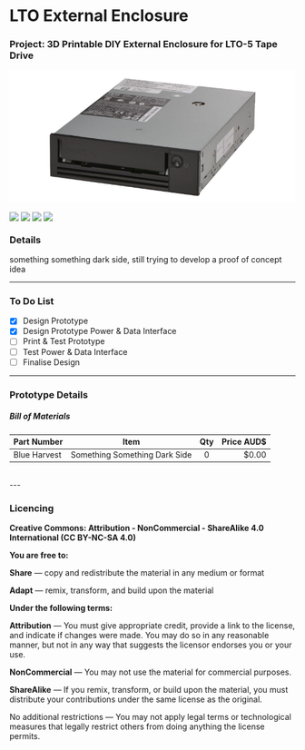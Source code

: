 # LTO External Enclosure <!-- <img align="right" src="https://github.com/CrashOverrideProductions/Tools/blob/main/WiFI%20Lab/repo_images/logo.jpg?raw=true"> -->

### Project: 3D Printable DIY External Enclosure for LTO-5 Tape Drive <img alt="" align="right" src="https://img.shields.io/badge/Status-Prototype%20Phase-informational?style=flat&logoColor=white&color=73398D" />

<!-- Repo Cover Image -->
<p align="center">
    <img align="center" src="https://github.com/CrashOverrideProductions/LTO-External-Enclosure/blob/main/RepoImages/LTODrive.png?raw=true" />
</p>

<!-- Repo Stats -->
<p>
    <img align="center" src="https://img.shields.io/github/commit-activity/m/CrashOverrideProductions/LTO-External-Enclosure"> 
    <img align="center" src="https://img.shields.io/github/last-commit/CrashOverrideProductions/LTO-External-Enclosure"> 
    <img align="center" src="https://img.shields.io/github/languages/code-size/CrashOverrideProductions/LTO-External-Enclosure"> 
    <img align="center" src="https://img.shields.io/github/directory-file-count/CrashOverrideProductions/LTO-External-Enclosure">
</p>

### Details
something something dark side, still trying to develop a proof of concept idea

---
<!-- To Do List -->
### To Do List
- [X] Design Prototype
- [X] Design Prototype Power & Data Interface
- [ ] Print & Test Prototype
- [ ] Test Power & Data Interface
- [ ] Finalise Design

--- 
### Prototype Details
##### Bill of Materials
|  Part Number | Item                                                                  | Qty | Price AUD$ |
| ------------ | ----------------------------------------------------------------------| :-: | ---------: |
| Blue Harvest | Something Something Dark Side                                         | 0   | $0.00      |

<br>
---

<!-- Licencing Always at the Bottom -->
### Licencing <img alt="" align="right" src="https://img.shields.io/badge/Licence-CC--BY--NC--SA--4.0-informational?style=flat&logo=Creative%20Commons&logoColor=white&color=EF9421" />

**Creative Commons: Attribution - NonCommercial - ShareAlike 4.0 International (CC BY-NC-SA 4.0)**


**You are free to:**

**Share** — copy and redistribute the material in any medium or format

**Adapt** — remix, transform, and build upon the material


**Under the following terms:**

**Attribution** — You must give appropriate credit, provide a link to the license, and indicate if changes were made. You may do so in any reasonable manner, but not in any way that suggests the licensor endorses you or your use.

**NonCommercial** — You may not use the material for commercial purposes.

**ShareAlike** — If you remix, transform, or build upon the material, you must distribute your contributions under the same license as the original.

No additional restrictions — You may not apply legal terms or technological measures that legally restrict others from doing anything the license permits.
